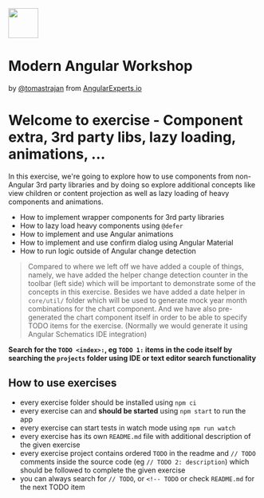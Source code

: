 <img height="60" src="https://angularexperts.io/assets/images/logo/angular-experts.svg">

# Modern Angular Workshop

by [@tomastrajan](https://twitter.com/tomastrajan) from [AngularExperts.io](https://angularexperts.io)

# Welcome to exercise - Component extra, 3rd party libs, lazy loading, animations, ...

In this exercise, we're going to explore how to use components from non-Angular
3rd party libraries and by doing so explore additional concepts like view children
or content projection as well as lazy loading of heavy components and animations.

- How to implement wrapper components for 3rd party libraries
- How to lazy load heavy components using `@defer`
- How to implement and use Angular animations
- How to implement and use confirm dialog using Angular Material
- How to run logic outside of Angular change detection

> Compared to where we left off we have added a couple of things, namely, we have added the helper change detection
> counter in the toolbar (left side) which will be important to demonstrate some of the concepts in this exercise.
> Besides we have added a date helper in `core/util/` folder which will be used to generate mock year month combinations
> for the chart component. And we have also pre-generated the chart component itself in order to be able
> to specify TODO items for the exercise. (Normally we would generate it using Angular Schematics IDE integration)

**Search for the  `TODO <index>:`, eg `TODO 1:`  items in the code itself by searching the `projects` folder using IDE or text editor search functionality**


## How to use exercises

- every exercise folder should be installed using `npm ci`
- every exercise can and **should be started** using `npm start` to run the app
- every exercise can start tests in watch mode using `npm run watch`
- every exercise has its own `README.md` file with additional description of the given exercise
- every exercise project contains ordered `TODO` in the readme and `// TODO` comments inside the source code (eg `// TODO 2: description`) which should be followed to complete the given exercise
- you can always search for `// TODO`, or `<!-- TODO` or check `README.md` for the next TODO item

